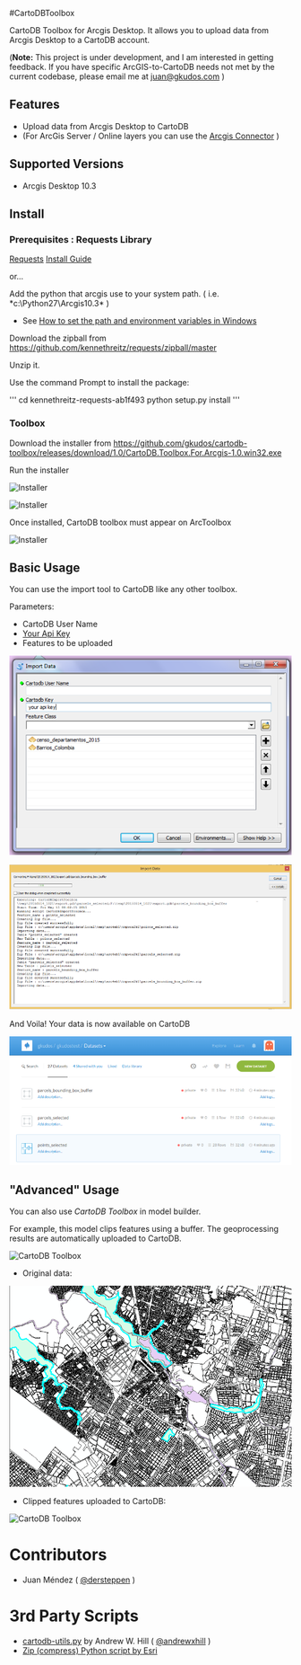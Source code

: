 
#CartoDBToolbox

CartoDB Toolbox for Arcgis Desktop.  It allows you to upload data from Arcgis Desktop to a CartoDB account.

(**Note:**  This project is under development, and I am interested in getting feedback. If you have specific ArcGIS-to-CartoDB needs not met by the current codebase, please email me at <juan@gkudos.com> )

## Features

* Upload data from Arcgis Desktop to CartoDB
* (For ArcGis Server /  Online layers you  can use the [Arcgis Connector](http://docs.cartodb.com/cartodb-platform/import-api.html#the-arcgis-connector)   )

## Supported Versions

* Arcgis Desktop  10.3

## Install

### Prerequisites :  Requests Library

[Requests](http://docs.python-requests.org/en/latest/)
[Install Guide](http://docs.python-requests.org/en/latest/user/install/)

or...

Add the python that arcgis use to your system path. ( i.e. *c:\Python27\Arcgis10.3\*  )
* See [ How to set the path and environment variables in Windows](http://www.computerhope.com/issues/ch000549.htm)

Download the zipball  from  https://github.com/kennethreitz/requests/zipball/master

Unzip it.

Use the command Prompt to install the package: 

'''
cd kennethreitz-requests-ab1f493
python setup.py install
'''

### Toolbox 

Download the installer from  https://github.com/gkudos/cartodb-toolbox/releases/download/1.0/CartoDB.Toolbox.For.Arcgis-1.0.win32.exe

Run the installer


![Installer](docs/install01.png?raw=true "Installer")

![Installer](docs/install2.png?raw=true "Installer")

Once installed,  CartoDB toolbox must appear on ArcToolbox 

![Installer](docs/install3.png?raw=true "Installer")


## Basic Usage

You can use the import tool to CartoDB like any other toolbox.

Parameters:
* CartoDB User Name
* [Your Api Key](http://docs.cartodb.com/cartodb-editor.html#your-account)
* Features to be uploaded

![CartoDB Toolbox](docs/screenshot.png?raw=true "CartoDB Toolbox")

![CartoDB Toolbox](docs/importing_data.png?raw=true "CartoDB Toolbox")

And Voila! Your data is now available on CartoDB

![CartoDB Toolbox](docs/importing_ok.png?raw=true "CartoDB Toolbox")


## "Advanced" Usage

You can also use *CartoDB Toolbox* in model builder.

For example, this model clips features using a buffer. The geoprocessing results are automatically uploaded to CartoDB.

![CartoDB Toolbox](docs/Example_Model.png?raw=true "CartoDB Toolbox")

- Original data:

![CartoDB Toolbox](docs/agd.png?raw=true "CartoDB Toolbox")

- Clipped features uploaded to CartoDB:

![CartoDB Toolbox](docs/model_result.png?raw=true "CartoDB Toolbox")


# Contributors

- Juan Méndez ( [@dersteppen](https://twitter.com/dersteppen) )
  

# 3rd Party Scripts

-   [cartodb-utils.py](https://gist.github.com/andrewxhill/093c89fa45e5f657fec7)    by  Andrew W. Hill  ( [@andrewxhill](https://twitter.com/andrewxhill) )
-   [Zip (compress) Python script by Esri](http://arcg.is/1HsK0P0) 


